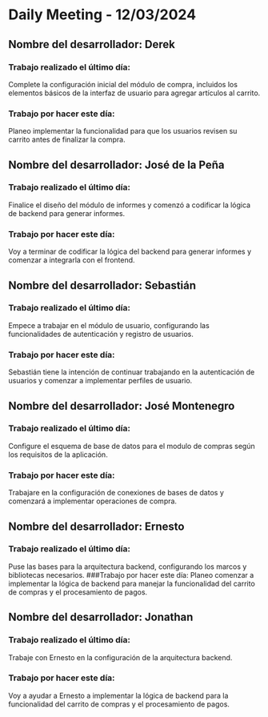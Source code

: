 # Daily Meeting - 12/03/2024

## Nombre del desarrollador: Derek

### Trabajo realizado el último día:

Complete la configuración inicial del módulo de compra, incluidos los elementos básicos de la interfaz de usuario para agregar artículos al carrito.

### Trabajo por hacer este día:

Planeo implementar la funcionalidad para que los usuarios revisen su carrito antes de finalizar la compra.

## Nombre del desarrollador: José de la Peña

### Trabajo realizado el último día:

Finalice el diseño del módulo de informes y comenzó a codificar la lógica de backend para generar informes.

### Trabajo por hacer este día:

Voy a terminar de codificar la lógica del backend para generar informes y comenzar a integrarla con el frontend.

## Nombre del desarrollador: Sebastián

### Trabajo realizado el último día:

Empece a trabajar en el módulo de usuario, configurando las funcionalidades de autenticación y registro de usuarios.

### Trabajo por hacer este día:

Sebastián tiene la intención de continuar trabajando en la autenticación de usuarios y comenzar a implementar perfiles de usuario.

## Nombre del desarrollador: José Montenegro

### Trabajo realizado el último día:

Configure el esquema de base de datos para el modulo de compras según los requisitos de la aplicación.

### Trabajo por hacer este día:

Trabajare en la configuración de conexiones de bases de datos y comenzará a implementar operaciones de compra.

## Nombre del desarrollador: Ernesto

### Trabajo realizado el último día:

Puse las bases para la arquitectura backend, configurando los marcos y bibliotecas necesarios.
###Trabajo por hacer este día:
Planeo comenzar a implementar la lógica de backend para manejar la funcionalidad del carrito de compras y el procesamiento de pagos.

## Nombre del desarrollador: Jonathan

### Trabajo realizado el último día:

Trabaje con Ernesto en la configuración de la arquitectura backend.

### Trabajo por hacer este día:

Voy a ayudar a Ernesto a implementar la lógica de backend para la funcionalidad del carrito de compras y el procesamiento de pagos.
